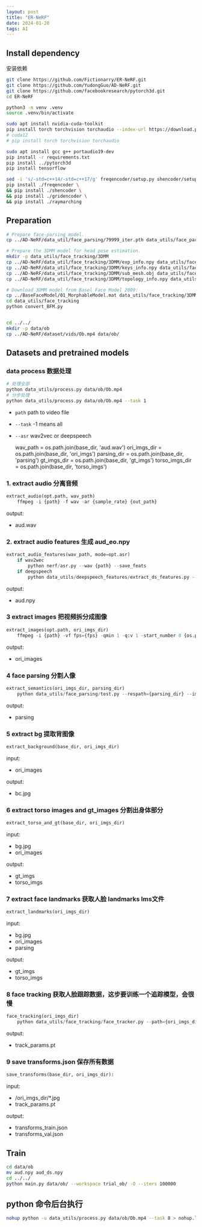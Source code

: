 ```yaml
---
layout: post
title: "ER-NeRF"
date: 2024-01-20
tags: AI
---
```


## Install dependency

安装依赖

```bash
git clone https://github.com/Fictionarry/ER-NeRF.git
git clone https://github.com/YudongGuo/AD-NeRF.git
git clone https://github.com/facebookresearch/pytorch3d.git
cd ER-NeRF

python3 -m venv .venv
source .venv/bin/activate

sudo apt install nvidia-cuda-toolkit
pip install torch torchvision torchaudio --index-url https://download.pytorch.org/whl/cu118
# cuda12
# pip install torch torchvision torchaudio

sudo apt install gcc g++ portaudio19-dev
pip install -r requirements.txt
pip install ../pytorch3d
pip install tensorflow

sed -i 's/-std=c++14/-std=c++17/g' freqencoder/setup.py shencoder/setup.py gridencoder/setup.py raymarching/setup.py
pip install ./freqencoder \
&& pip install ./shencoder \
&& pip install ./gridencoder \
&& pip install ./raymarching
```

## Preparation

```bash
# Prepare face-parsing model.
cp ../AD-NeRF/data_util/face_parsing/79999_iter.pth data_utils/face_parsing/

# Prepare the 3DMM model for head pose estimation.
mkdir -p data_utils/face_tracking/3DMM
cp ../AD-NeRF/data_util/face_tracking/3DMM/exp_info.npy data_utils/face_tracking/3DMM/
cp ../AD-NeRF/data_util/face_tracking/3DMM/keys_info.npy data_utils/face_tracking/3DMM/
cp ../AD-NeRF/data_util/face_tracking/3DMM/sub_mesh.obj data_utils/face_tracking/3DMM/
cp ../AD-NeRF/data_util/face_tracking/3DMM/topology_info.npy data_utils/face_tracking/3DMM/

# Download 3DMM model from Basel Face Model 2009:
cp ../BaseFaceModel/01_MorphableModel.mat data_utils/face_tracking/3DMM/
cd data_utils/face_tracking
python convert_BFM.py


cd ../../
mkdir -p data/ob
cp ../AD-NeRF/dataset/vids/Ob.mp4 data/ob/
```

## Datasets and pretrained models


### data process 数据处理

```bash
# 处理全部
python data_utils/process.py data/ob/Ob.mp4
# 分步处理
python data_utils/process.py data/ob/Ob.mp4 --task 1
```

- `path` path to video file
- `--task` -1 means all
- `--asr` wav2vec or deepspeech

    wav_path = os.path.join(base_dir, 'aud.wav')
    ori_imgs_dir = os.path.join(base_dir, 'ori_imgs')
    parsing_dir = os.path.join(base_dir, 'parsing')
    gt_imgs_dir = os.path.join(base_dir, 'gt_imgs')
    torso_imgs_dir = os.path.join(base_dir, 'torso_imgs')

<!-- 
错误：

ffmpeg: error while loading shared libraries: libopenh264.so.5: cannot open shared object file: No such file or directory

```bash
cp /data/apps/miniconda3/envs/ernerf/lib/libopenh264.so.6 /data/apps/miniconda3/envs/ernerf/lib/libopenh264.so.5
``` -->

### 1. extract audio 分离音频

```python
extract_audio(opt.path, wav_path)
    ffmpeg -i {path} -f wav -ar {sample_rate} {out_path}
```

output:
- aud.wav

### 2. extract audio features 生成 aud_eo.npy

```python
extract_audio_features(wav_path, mode=opt.asr)
    if wav2wec
        python nerf/asr.py --wav {path} --save_feats
    if deepspeech
        python data_utils/deepspeech_features/extract_ds_features.py --input {path}
```

output:
- aud.npy

### 3 extract images 把视频拆分成图像

```python
extract_images(opt.path, ori_imgs_dir)
    ffmpeg -i {path} -vf fps={fps} -qmin 1 -q:v 1 -start_number 0 {os.path.join(out_path, "%d.jpg")}
```

output:
- ori_images

### 4 face parsing 分割人像

```python
extract_semantics(ori_imgs_dir, parsing_dir)
    python data_utils/face_parsing/test.py --respath={parsing_dir} --imgpath={ori_imgs_dir}'
```

output:
- parsing

### 5 extract bg 提取背图像

```python
extract_background(base_dir, ori_imgs_dir)
```

input:
- ori_images

output:
- bc.jpg

### 6 extract torso images and gt_images 分割出身体部分

```python
extract_torso_and_gt(base_dir, ori_imgs_dir)
```

input:
- bg.jpg
- ori_images

output:
- gt_imgs
- torso_imgs

### 7 extract face landmarks 获取人脸 landmarks lms文件

```python
extract_landmarks(ori_imgs_dir)
```

input:
- bg.jpg
- ori_images
- parsing

output:
- gt_imgs
- torso_imgs

### 8 face tracking 获取人脸跟踪数据，这步要训练一个追踪模型，会很慢

```python
face_tracking(ori_imgs_dir)
    python data_utils/face_tracking/face_tracker.py --path={ori_imgs_dir} --img_h={h} --img_w={w} --frame_num={len(image_paths)}
```

output:
- track_params.pt

### 9 save transforms.json 保存所有数据

```python
save_transforms(base_dir, ori_imgs_dir):
```

input:
- /ori_imgs_dir/*.jpg
- track_params.pt

output: 
- transforms_train.json
- transforms_val.json


## Train

```bash
cd data/ob
mv aud.npy aud_ds.npy
cd ../../
python main.py data/ob/ --workspace trial_ob/ -O --iters 100000
```

## python 命令后台执行

```bash
nohup python -u data_utils/process.py data/ob/Ob.mp4 --task 8 > nohup.log 2>&1 &
```